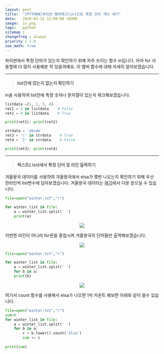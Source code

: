 ```yaml
---
layout: post
title:  "[PYTHON]파이썬 멤버체크(in)으로 특정 단어 개수 세기"
date:   2020-03-12 12:00:00 +0300
image:  in.png
tags:   python
sitemap :
changefreq : always
priority : 1.0
use_math: true
---
```



파이썬에서 특정 단어가 있는지 확인하기 위해 자주 쓰이는 함수 in입니다. 아마 for 사용할때 더 많이 사용해본 적 있을꺼예요. 이 맴버 함수에 대해 자세히 알아보겠습니다.

---------


> #### list안에 있는지 없는지 확인하기

in을 사용하여 list안에 특정 숫자나 문자열이 있는지 체크해보겠습니다. 

```python
listdata =[1, 2, 3, 4]
ret1 = 5 in listdata    # False
ret2 = 4 in listdata    # True

print(ret1); print(ret2)

strdata = 'abcde'
ret3 = 'c' in strdata    # True
ret4 = '1' in strdata    # False

print(ret3); print(ret4)
```

---------


> #### 텍스트(.txt)에서 특정 단어 및 라인 출력하기

겨울왕국 데이터를 사용하여 겨울왕국에서 elsa가 몇번 나오는지 확인하기 위해 우선 한라인씩 list변수에 담아보겠습니다. 겨울왕국 데이터는 [여기](https://github.com/KEJdev/DataSet/tree/master/DataSet)에서 다운 받으실 수 있습니다.


```python
file=open("winter.txt","r")

for winter_list in file:
    a = winter_list.split(' ')
    print(a)
```


<center><img src="{{ site.baseurl }}/images/in.png" ></center>


이번엔 라인이 아니라 for문을 중첩시켜 겨울왕국의 단어들만 출력해보겠습니다. 


<center><img src="{{ site.baseurl }}/images/in2.png" ></center>

```python
file=open("winter.txt","r")

for winter_list in file:
    a = winter_list.split(' ')
    for b in a:
    print(b)
```


<center><img src="{{ site.baseurl }}/images/in3.png" ></center>

여기서 count 함수를 사용해서 elsa가 나오면 1씩 카운트 해보면 아래와 같이 쓸수 있습니다.


```python
file=open("winter.txt","r")
sum=0
for winter_list in file:
    a = winter_list.split(' ')
    for b in a:
        c = b.lower().count('elsa')
        sum += c 
	    
print(sum)
```